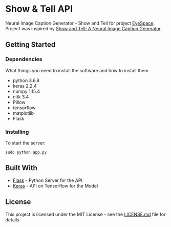 # Show & Tell API

Neural Image Caption Generator - Show and Tell for project [EyeSpace](https://eyespace.app/). Project was inspired by [Show and Tell: A Neural Image Caption Generator](https://arxiv.org/pdf/1411.4555.pdf).

## Getting Started

<!-- These instructions will get you a copy of the project up and running on your local machine for development and testing purposes. See deployment for notes on how to deploy the project on a live system. -->

### Dependencies 

What things you need to install the software and how to install them

* python 3.6.8
* keras 2.2.4 
* numpy 1.15.4
* nltk 3.4
* Pillow
* tensorflow
* matplotlib
* Flask

### Installing

To start the server:

```
sudo python app.py
```

## Built With

* [Flask](http://flask.palletsprojects.com/en/1.1.x/) - Python Server for the API
* [Keras](https://keras.io/) - API on Tensorflow for the Model
<!-- 
## Contributing

Please read [CONTRIBUTING.md](https://gist.github.com/PurpleBooth/b24679402957c63ec426) for details on our code of conduct, and the process for submitting pull requests to us.

## Versioning

We use [SemVer](http://semver.org/) for versioning. For the versions available, see the [tags on this repository](https://github.com/your/project/tags).  -->

## License

This project is licensed under the MIT License - see the [LICENSE.md](LICENSE.md) file for details
<!-- 
## Acknowledgments

* Hat tip to anyone whose code was used
* Inspiration
* etc -->

